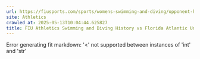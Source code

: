 ```yaml
---
url: https://fiusports.com/sports/womens-swimming-and-diving/opponent-history/florida-atlantic-university/4
site: Athletics
crawled_at: 2025-05-13T10:04:44.625827
title: FIU Athletics Swimming and Diving History vs Florida Atlantic University
---
```


Error generating fit markdown: '<' not supported between instances of 'int' and 'str'